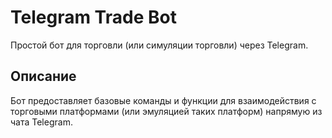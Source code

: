 # Telegram Trade Bot

Простой бот для торговли (или симуляции торговли) через Telegram.

## Описание
Бот предоставляет базовые команды и функции для взаимодействия с торговыми платформами (или эмуляцией таких платформ) напрямую из чата Telegram.

